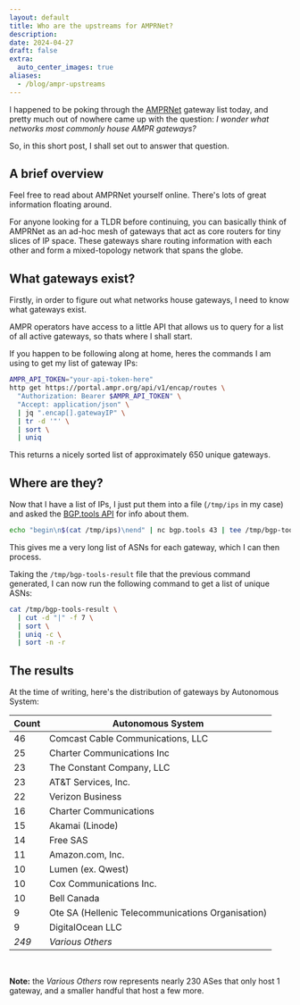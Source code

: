 ```yaml
---
layout: default
title: Who are the upstreams for AMPRNet?
description: 
date: 2024-04-27
draft: false
extra:
  auto_center_images: true
aliases:
  - /blog/ampr-upstreams
---
```


I happened to be poking through the [AMPRNet](https://ampr.org) gateway list today, and pretty much out of nowhere came up with the question: *I wonder what networks most commonly house AMPR gateways?*

So, in this short post, I shall set out to answer that question.

## A brief overview

Feel free to read about AMPRNet yourself online. There's lots of great information floating around.

For anyone looking for a TLDR before continuing, you can basically think of AMPRNet as an ad-hoc mesh of gateways that act as core routers for tiny slices of IP space. These gateways share routing information with each other and form a mixed-topology network that spans the globe.

## What gateways exist?

Firstly, in order to figure out what networks house gateways, I need to know what gateways exist.

AMPR operators have access to a little API that allows us to query for a list of all active gateways, so thats where I shall start.

If you happen to be following along at home, heres the commands I am using to get my list of gateway IPs:

```bash
AMPR_API_TOKEN="your-api-token-here"
http get https://portal.ampr.org/api/v1/encap/routes \
  "Authorization: Bearer $AMPR_API_TOKEN" \
  "Accept: application/json" \
  | jq ".encap[].gatewayIP" \
  | tr -d '"' \
  | sort \
  | uniq
```

This returns a nicely sorted list of approximately 650 unique gateways.

## Where are they?

Now that I have a list of IPs, I just put them into a file (`/tmp/ips` in my case) and asked the [BGP.tools API](https://bgp.tools/kb/api) for info about them.

```bash
echo "begin\n$(cat /tmp/ips)\nend" | nc bgp.tools 43 | tee /tmp/bgp-tools-result
```

This gives me a very long list of ASNs for each gateway, which I can then process.

Taking the `/tmp/bgp-tools-result` file that the previous command generated, I can now run the following command to get a list of unique ASNs:

```bash
cat /tmp/bgp-tools-result \
  | cut -d "|" -f 7 \
  | sort \
  | uniq -c \
  | sort -n -r
```

## The results

At the time of writing, here's the distribution of gateways by Autonomous System:

| Count | Autonomous System                                 |
|-------|---------------------------------------------------|
| 46    | Comcast Cable Communications, LLC                 |
| 25    | Charter Communications Inc                        |
| 23    | The Constant Company, LLC                         |
| 23    | AT&T Services, Inc.                               |
| 22    | Verizon Business                                  |
| 16    | Charter Communications                            |
| 15    | Akamai (Linode)                                   |
| 14    | Free SAS                                          |
| 11    | Amazon.com, Inc.                                  |
| 10    | Lumen (ex. Qwest)                                 |
| 10    | Cox Communications Inc.                           |
| 10    | Bell Canada                                       |
| 9     | Ote SA (Hellenic Telecommunications Organisation) |
| 9     | DigitalOcean LLC                                  |
| *249* | *Various Others*                                  |

<br>

**Note:** the *Various Others* row represents nearly 230 ASes that only host 1 gateway, and a smaller handful that host a few more.

